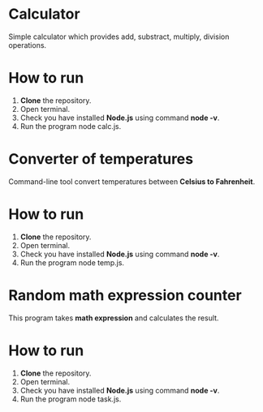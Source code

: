 # Calculator

Simple calculator which provides add, substract, multiply, division operations.

# How to run

1. **Clone** the repository.
2. Open terminal.
3. Check you have installed **Node.js** using command **node -v**.
4. Run the program node calc.js.

# Converter of temperatures

Command-line tool convert temperatures between **Celsius to Fahrenheit**.

# How to run

1. **Clone** the repository.
2. Open terminal.
3. Check you have installed **Node.js** using command **node -v**.
4. Run the program node temp.js.

# Random math expression counter

This program takes **math expression** and calculates the result.

# How to run

1. **Clone** the repository.
2. Open terminal.
3. Check you have installed **Node.js** using command **node -v**.
4. Run the program node task.js.